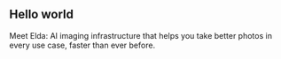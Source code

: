 ## Hello world

Meet Elda: AI imaging infrastructure that helps you take better photos in every use case, faster than ever before.
